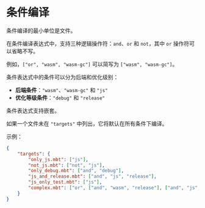# 条件编译

条件编译的最小单位是文件。

在条件编译表达式中，支持三种逻辑操作符：`and`、`or` 和 `not`，其中 `or` 操作符可以省略不写。

例如，`["or", "wasm", "wasm-gc"]` 可以简写为 `["wasm", "wasm-gc"]`。

条件表达式中的条件可以分为后端和优化级别：

- **后端条件**：`"wasm"`、`"wasm-gc"` 和 `"js"`
- **优化等级条件**：`"debug"` 和 `"release"`

条件表达式支持嵌套。

如果一个文件未在 `"targets"` 中列出，它将默认在所有条件下编译。

示例：

```json
{
    "targets": {
        "only_js.mbt": ["js"],
        "not_js.mbt": ["not", "js"],
        "only_debug.mbt": ["and", "debug"],
        "js_and_release.mbt": ["and", "js", "release"],
        "js_only_test.mbt": ["js"],
        "complex.mbt": ["or", ["and", "wasm", "release"], ["and", "js", "debug"]]
    }
}
``` 
